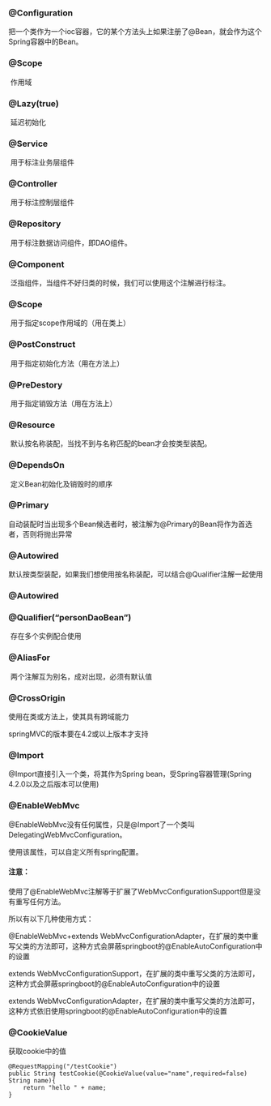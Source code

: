 ### @Configuration

​	把一个类作为一个ioc容器，它的某个方法头上如果注册了@Bean，就会作为这个Spring容器中的Bean。

### @Scope

​	作用域

### @Lazy(true) 

​	延迟初始化

### @Service

​	用于标注业务层组件

### @Controller

​	用于标注控制层组件

### @Repository

​	用于标注数据访问组件，即DAO组件。

### @Component

​	泛指组件，当组件不好归类的时候，我们可以使用这个注解进行标注。

### @Scope

​	用于指定scope作用域的（用在类上）

### @PostConstruct

​	用于指定初始化方法（用在方法上）

### @PreDestory

​	用于指定销毁方法（用在方法上）

### @Resource

​	默认按名称装配，当找不到与名称匹配的bean才会按类型装配。

### @DependsOn

​	定义Bean初始化及销毁时的顺序

### @Primary

​	自动装配时当出现多个Bean候选者时，被注解为@Primary的Bean将作为首选者，否则将抛出异常

### @Autowired 

​	默认按类型装配，如果我们想使用按名称装配，可以结合@Qualifier注解一起使用

### @Autowired
### @Qualifier(“personDaoBean”)

​	存在多个实例配合使用

### @AliasFor

​	两个注解互为别名，成对出现，必须有默认值



### @CrossOrigin

使用在类或方法上，使其具有跨域能力

springMVC的版本要在4.2或以上版本才支持

### @Import

@Import直接引入一个类，将其作为Spring bean，受Spring容器管理(Spring 4.2.0以及之后版本可以使用)

### @EnableWebMvc

@EnableWebMvc没有任何属性，只是@Import了一个类叫DelegatingWebMvcConfiguration。

使用该属性，可以自定义所有spring配置。

#### 注意：

使用了@EnableWebMvc注解等于扩展了WebMvcConfigurationSupport但是没有重写任何方法。

所以有以下几种使用方式：

@EnableWebMvc+extends WebMvcConfigurationAdapter，在扩展的类中重写父类的方法即可，这种方式会屏蔽springboot的@EnableAutoConfiguration中的设置

extends WebMvcConfigurationSupport，在扩展的类中重写父类的方法即可，这种方式会屏蔽springboot的@EnableAutoConfiguration中的设置

extends WebMvcConfigurationAdapter，在扩展的类中重写父类的方法即可，这种方式依旧使用springboot的@EnableAutoConfiguration中的设置

### @CookieValue

获取cookie中的值

```
@RequestMapping("/testCookie")
public String testCookie(@CookieValue(value="name",required=false) String name){
    return "hello " + name;
}
```